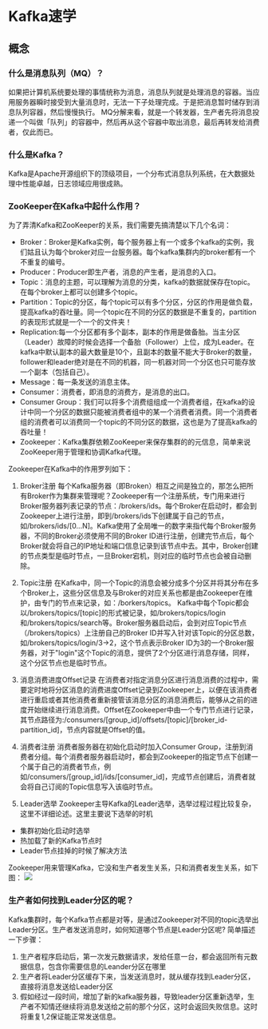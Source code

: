 # Kafka速学

## 概念

### 什么是消息队列（MQ）？

如果把计算机系统要处理的事情统称为消息，消息队列就是处理消息的容器。当应用服务器瞬时接受到大量消息时，无法一下子处理完成。于是把消息暂时储存到消息队列容器，然后慢慢执行。
MQ分解来看，就是一个转发器，生产者先将消息投递一个叫做「队列」的容器中，然后再从这个容器中取出消息，最后再转发给消费者，仅此而已。

### 什么是Kafka？

Kafka是Apache开源组织下的顶级项目，一个分布式消息队列系统，在大数据处理中性能卓越，日志领域应用很成熟。

### ZooKeeper在Kafka中起什么作用？

为了弄清Kafka和ZooKeeper的关系，我们需要先搞清楚以下几个名词：
 - Broker：Broker是Kafka实例，每个服务器上有一个或多个kafka的实例，我们姑且认为每个broker对应一台服务器。每个kafka集群内的broker都有一个不重复的编号。
 - Producer：Producer即生产者，消息的产生者，是消息的入口。
 - Topic：消息的主题，可以理解为消息的分类，kafka的数据就保存在topic。在每个broker上都可以创建多个topic。
 - Partition：Topic的分区，每个topic可以有多个分区，分区的作用是做负载，提高kafka的吞吐量。同一个topic在不同的分区的数据是不重复的，partition的表现形式就是一个一个的文件夹！
 - Replication:每一个分区都有多个副本，副本的作用是做备胎。当主分区（Leader）故障的时候会选择一个备胎（Follower）上位，成为Leader。在kafka中默认副本的最大数量是10个，且副本的数量不能大于Broker的数量，follower和leader绝对是在不同的机器，同一机器对同一个分区也只可能存放一个副本（包括自己）。
 - Message：每一条发送的消息主体。
 - Consumer：消费者，即消息的消费方，是消息的出口。
 - Consumer Group：我们可以将多个消费组组成一个消费者组，在kafka的设计中同一个分区的数据只能被消费者组中的某一个消费者消费。同一个消费者组的消费者可以消费同一个topic的不同分区的数据，这也是为了提高kafka的吞吐量！
 - Zookeeper：Kafka集群依赖ZooKeeper来保存集群的的元信息，简单来说ZooKeeper用于管理和协调Kafka代理。

Zookeeper在Kafka中的作用罗列如下：
1. Broker注册
每个Kafka服务器（即Broken）相互之间是独立的，那怎么把所有Broker作为集群来管理呢？Zookeeper有一个注册系统，专门用来进行Broker服务器列表记录的节点：/brokers/ids。每个Broker在启动时，都会到Zookeeper上进行注册，即到/brokers/ids下创建属于自己的节点，如/brokers/ids/[0...N]。Kafka使用了全局唯一的数字来指代每个Broker服务器，不同的Broker必须使用不同的Broker ID进行注册，创建完节点后，每个Broker就会将自己的IP地址和端口信息记录到该节点中去。其中，Broker创建的节点类型是临时节点，一旦Broker宕机，则对应的临时节点也会被自动删除。

2. Topic注册
在Kafka中，同一个Topic的消息会被分成多个分区并将其分布在多个Broker上，这些分区信息及与Broker的对应关系也都是由Zookeeper在维护，由专门的节点来记录，如：/borkers/topics。
Kafka中每个Topic都会以/brokers/topics/[topic]的形式被记录，如/brokers/topics/login和/brokers/topics/search等。Broker服务器启动后，会到对应Topic节点（/brokers/topics）上注册自己的Broker ID并写入针对该Topic的分区总数，如/brokers/topics/login/3->2，这个节点表示Broker ID为3的一个Broker服务器，对于"login"这个Topic的消息，提供了2个分区进行消息存储，同样，这个分区节点也是临时节点。

3. 消息消费进度Offset记录
在消费者对指定消息分区进行消息消费的过程中，需要定时地将分区消息的消费进度Offset记录到Zookeeper上，以便在该消费者进行重启或者其他消费者重新接管该消息分区的消息消费后，能够从之前的进度开始继续进行消息消费。Offset在Zookeeper中由一个专门节点进行记录，其节点路径为:/consumers/[group_id]/offsets/[topic]/[broker_id-partition_id]，节点内容就是Offset的值。

4. 消费者注册
消费者服务器在初始化启动时加入Consumer Group，注册到消费者分组。每个消费者服务器启动时，都会到Zookeeper的指定节点下创建一个属于自己的消费者节点，例如/consumers/[group_id]/ids/[consumer_id]，完成节点创建后，消费者就会将自己订阅的Topic信息写入该临时节点。

5. Leader选举
Zookeeper主导Kafka的Leader选举，选举过程过程比较复杂，这里不详细论述。这里主要说下选举的时机
 - 集群初始化启动时选举
 - 热加载了新的Kafka节点时
 - Leader节点挂掉的时候了解决方法

Zookeeper用来管理Kafka，它没和生产者发生关系，只和消费者发生关系，如下图：
 ![](https://libs.websoft9.com/Websoft9/DocsPicture/zh/kafka/kafka-relation-websoft9.png)

### 生产者如何找到Leader分区的呢？

Kafka集群时，每个Kafka节点都是对等，是通过Zookeeper对不同的topic选举出Leader分区。生产者发送消息时，如何知道哪个节点是Leader分区呢? 简单描述一下步骤：
1. 生产者程序启动后，第一次发元数据请求，发给任意一台，都会返回所有元数据信息，包含你需要信息的Leander分区在哪里
2. 生产者将Leader分区缓存下来，当发送消息时，就从缓存找到Leader分区，直接将消息发送给Leader分区
3. 假如经过一段时间，增加了新的kafka服务器，导致leader分区重新选举，生产者不知情还继续将消息发送给之前的那个分区，这时会返回失败信息。这时将重复1,2保证能正常发送信息。

